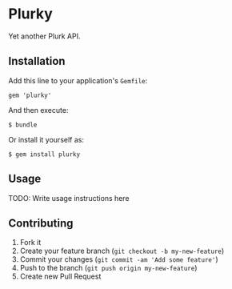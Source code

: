 # Plurky

Yet another Plurk API.

## Installation

Add this line to your application's `Gemfile`:

    gem 'plurky'

And then execute:

    $ bundle

Or install it yourself as:

    $ gem install plurky

## Usage

TODO: Write usage instructions here

## Contributing

1. Fork it
2. Create your feature branch (`git checkout -b my-new-feature`)
3. Commit your changes (`git commit -am 'Add some feature'`)
4. Push to the branch (`git push origin my-new-feature`)
5. Create new Pull Request

